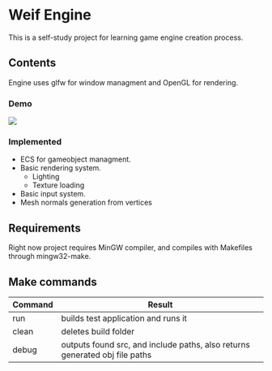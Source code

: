 # Weif Engine

This is a self-study project for learning game engine creation process.

## Contents
Engine uses glfw for window managment and OpenGL for rendering.

### Demo
![](https://github.com/WoINBoBrA/Weif-Engine/gifs/demo.gif)

### Implemented
- ECS for gameobject managment. 
- Basic rendering system. 
    - Lighting
    - Texture loading
- Basic input system.
- Mesh normals generation from vertices


## Requirements
Right now project requires MinGW compiler, and compiles with Makefiles through mingw32-make. 

## Make commands
| Command | Result |
| ------- | ------ |
| run | builds test application and runs it |
| clean | deletes build folder |
| debug | outputs found src, and include paths, also returns generated obj file paths |

